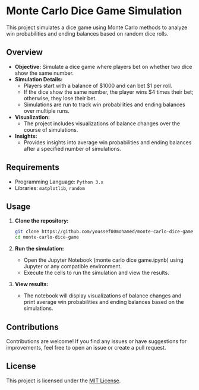 # Monte Carlo Dice Game Simulation

This project simulates a dice game using Monte Carlo methods to analyze win probabilities and ending balances based on random dice rolls.

## Overview

- **Objective:** Simulate a dice game where players bet on whether two dice show the same number.
- **Simulation Details:**
  - Players start with a balance of $1000 and can bet $1 per roll.
  - If the dice show the same number, the player wins $4 times their bet; otherwise, they lose their bet.
  - Simulations are run to track win probabilities and ending balances over multiple runs.
- **Visualization:**
  - The project includes visualizations of balance changes over the course of simulations.
- **Insights:**
  - Provides insights into average win probabilities and ending balances after a specified number of simulations.
 
## Requirements

- Programming Language: `Python 3.x`
- Libraries: `matplotlib`, `random`

## Usage

1. **Clone the repository:**

   ```bash
   git clone https://github.com/youssef00mohamed/monte-carlo-dice-game.git
   cd monte-carlo-dice-game

2. **Run the simulation:**
   - Open the Jupyter Notebook (monte carlo dice game.ipynb) using Jupyter or any compatible environment.
   - Execute the cells to run the simulation and view the results.
     
4. **View results:**
   - The notebook will display visualizations of balance changes and print average win probabilities and ending balances based on the simulations.
  
## Contributions
Contributions are welcome! If you find any issues or have suggestions for improvements, feel free to open an issue or create a pull request.

## License
This project is licensed under the [MIT License](LICENSE).

